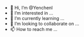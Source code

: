- 👋 Hi, I’m @Yenchenl
- 👀 I’m interested in ...
- 🌱 I’m currently learning ...
- 💞️ I’m looking to collaborate on ...
- 📫 How to reach me ...

<!---
Yenchenl/Yenchenl is a ✨ special ✨ repository because its `README.md` (this file) appears on your GitHub profile.
You can click the Preview link to take a look at your changes.
--->

